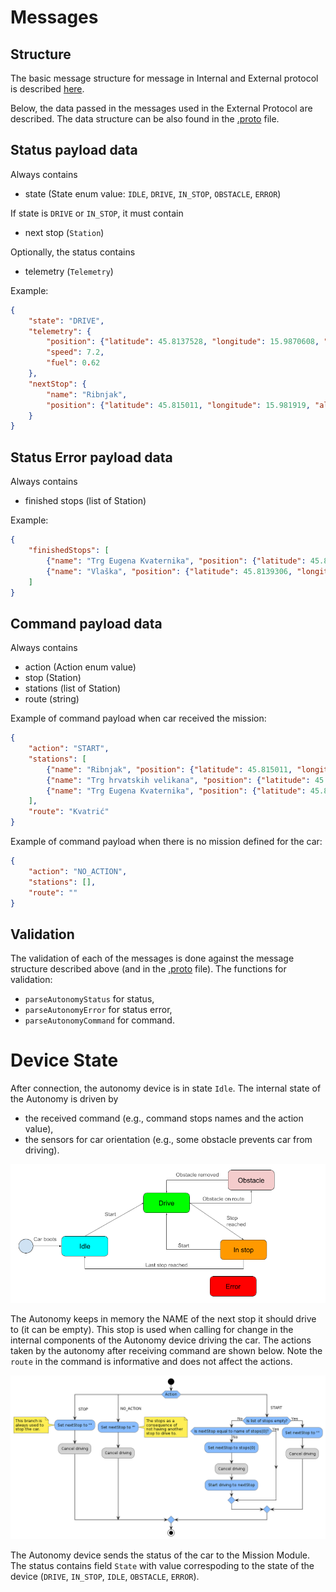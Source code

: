 # Messages

## Structure

The basic message structure for message in Internal and External protocol is described [here](https://ref.bringautofleet.com/r/protocol/v2/2.0.1/message-structure).

Below, the data passed in the messages used in the External Protocol are described. The data structure can be also found in the [.proto](../lib/protobuf-mission-module/) file.

## Status payload data

Always contains
- state (State enum value: `IDLE`, `DRIVE`, `IN_STOP`, `OBSTACLE`, `ERROR`)

If state is `DRIVE` or `IN_STOP`, it must contain
- next stop (`Station`)

Optionally, the status contains
- telemetry (`Telemetry`)

Example:
```json
{
    "state": "DRIVE",
    "telemetry": {
        "position": {"latitude": 45.8137528, "longitude": 15.9870608, "altitude": 120.7},
        "speed": 7.2,
        "fuel": 0.62
    },
    "nextStop": {
        "name": "Ribnjak",
        "position": {"latitude": 45.815011, "longitude": 15.981919, "altitude": 125.3}
    }
}
```

## Status Error payload data

Always contains
- finished stops (list of Station)

Example:
```json
{
    "finishedStops": [
        {"name": "Trg Eugena Kvaternika", "position": {"latitude": 45.8144669, "longitude": 15.9965289, "altitude": 115.1}},
        {"name": "Vlaška", "position": {"latitude": 45.8139306, "longitude": 15.9913147, "altitude": 118.4}}
    ]
}
```

## Command payload data

Always contains
- action (Action enum value)
- stop (Station)
- stations (list of Station)
- route (string)

Example of command payload when car received the mission:
```json
{
    "action": "START",
    "stations": [
        {"name": "Ribnjak", "position": {"latitude": 45.815011, "longitude": 15.981919, "altitude": 125.3}},
        {"name": "Trg hrvatskih velikana", "position": {"latitude": 45.8120758, "longitude": 15.9837108, "altitude": 120.7}},
        {"name": "Trg Eugena Kvaternika", "position": {"latitude": 45.8144669, "longitude": 15.9965289, "altitude": 115.1}}
    ],
    "route": "Kvatrić"
}
```

Example of command payload when there is no mission defined for the car:
```json
{
    "action": "NO_ACTION",
    "stations": [],
    "route": ""
}
```

## Validation

The validation of each of the messages is done against the message structure described above (and in the [.proto](../lib/protobuf-mission-module/) file). The functions for validation:
- `parseAutonomyStatus` for status,
- `parseAutonomyError` for status error,
- `parseAutonomyCommand` for command.


# Device State

After connection, the autonomy device is in state `Idle`. The internal state of the Autonomy is driven by
- the received command (e.g., command stops names and the action value),
- the sensors for car orientation (e.g., some obstacle prevents car from driving).

![autonomy state diagram](images/image.png "Car state diagram")

The Autonomy keeps in memory the NAME of the next stop it should drive to (it can be empty). This stop is used when calling for change in the internal components of the Autonomy device driving the car. The actions taken by the autonomy after receiving command are shown below. Note the `route` in the command is informative and does not affect the actions.

![activity diagram of autonomy receiving command](uml/exported_diagrams/command_activity_diagram.png "Activity diagram of the autonomy receiving command")

The Autonomy device sends the status of the car to the Mission Module. The status contains field `State` with value correspoding to the state of the device (`DRIVE`, `IN_STOP`, `IDLE`, `OBSTACLE`, `ERROR`).